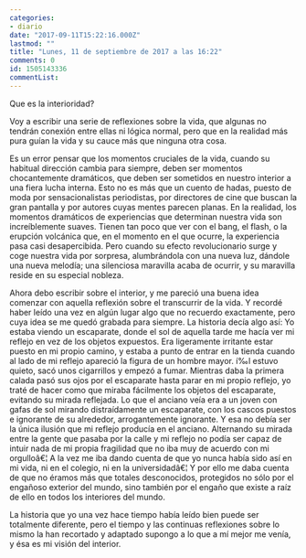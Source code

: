 ```yaml
---
categories:
- diario
date: "2017-09-11T15:22:16.000Z"
lastmod: ""
title: "Lunes, 11 de septiembre de 2017 a las 16:22"
comments: 0
id: 1505143336
commentList:
---
```


Que es la interioridad?  
  
Voy a escribir una serie de reflexiones sobre la vida, que algunas no tendrán conexión entre ellas ni lógica normal, pero que en la realidad más pura guían la vida y su cauce más que ninguna otra cosa.  
  
Es un error pensar que los momentos cruciales de la vida, cuando su habitual dirección cambia para siempre, deben ser momentos chocantemente dramáticos, que deben ser sometidos en nuestro interior a una fiera lucha interna. Esto no es más que un cuento de hadas, puesto de moda por sensacionalistas periodistas, por directores de cine que buscan la gran pantalla y por autores cuyas mentes parecen planas. En la realidad, los momentos dramáticos de experiencias que determinan nuestra vida son increíblemente suaves. Tienen tan poco que ver con el bang, el flash, o la erupción volcánica que, en el momento en el que ocurre, la experiencia pasa casi desapercibida. Pero cuando su efecto revolucionario surge y coge nuestra vida por sorpresa, alumbrándola con una nueva luz, dándole una nueva melodía; una silenciosa maravilla acaba de ocurrir, y su maravilla reside en su especial nobleza.  
  
Ahora debo escribir sobre el interior, y me pareció una buena idea comenzar con aquella reflexión sobre el transcurrir de la vida. Y recordé haber leído una vez en algún lugar algo que no recuerdo exactamente, pero cuya idea se me quedó grabada para siempre. La historia decía algo así: Yo estaba viendo un escaparate, donde el sol de aquella tarde me hacía ver mi reflejo en vez de los objetos expuestos. Era ligeramente irritante estar puesto en mi propio camino, y estaba a punto de entrar en la tienda cuando al lado de mi reflejo apareció la figura de un hombre mayor. í‰l estuvo quieto, sacó unos cigarrillos y empezó a fumar. Mientras daba la primera calada pasó sus ojos por el escaparate hasta parar en mi propio reflejo, yo traté de hacer como que miraba fácilmente los objetos del escaparate, evitando su mirada reflejada. Lo que el anciano veía era a un joven con gafas de sol mirando distraídamente un escaparate, con los cascos puestos e ignorante de su alrededor, arrogantemente ignorante. Y  esa no debía ser la única ilusión que mi reflejo producía en el anciano. Alternando su mirada entre la gente que pasaba por la calle y mi reflejo no podía ser capaz de intuir nada de mi propia fragilidad que no iba muy de acuerdo con mi orgulloâ€¦ A la vez me iba dando cuenta de que yo nunca había sido así en mi vida, ni en el colegio, ni en la universidadâ€¦ Y por ello me daba cuenta de que no éramos más que totales desconocidos, protegidos no sólo por el engañoso exterior del mundo, sino también por el engaño que existe a raíz de ello en todos los interiores del mundo.  
  
La historia que yo una vez hace tiempo había leído bien puede ser totalmente diferente, pero el tiempo y las continuas reflexiones sobre lo mismo la han recortado y adaptado supongo a lo que a mí mejor me venía, y ésa es mi visión del interior.